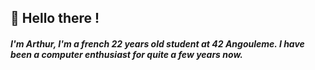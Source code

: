 
## 👋 Hello there !
##### I'm Arthur, I'm a french 22 years old student at 42 Angouleme. I have been a computer enthusiast for quite a few years now.
